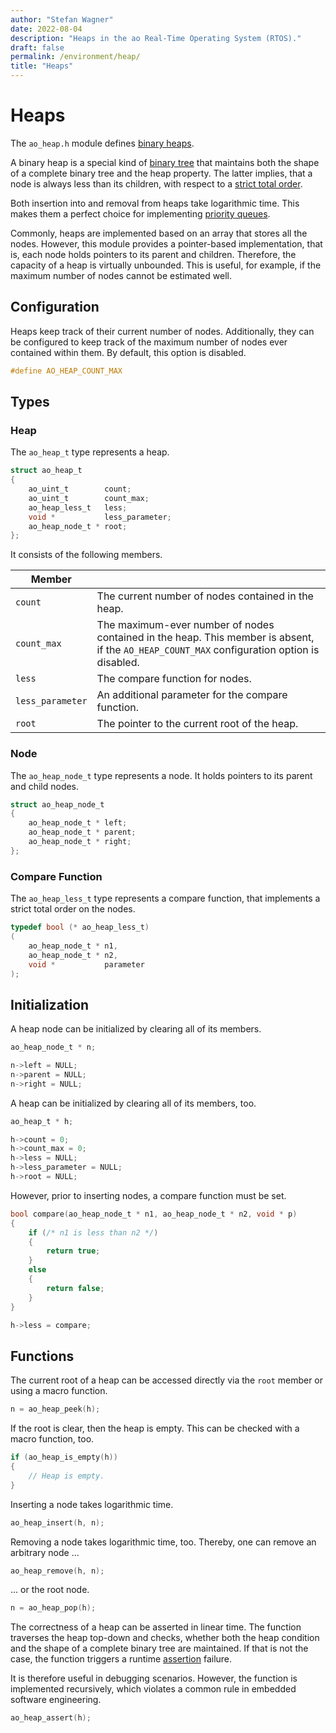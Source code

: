 ```yaml
---
author: "Stefan Wagner"
date: 2022-08-04
description: "Heaps in the ao Real-Time Operating System (RTOS)."
draft: false
permalink: /environment/heap/
title: "Heaps"
---
```


# Heaps

The `ao_heap.h` module defines [binary heaps](https://en.wikipedia.org/wiki/Binary_heap). 

A binary heap is a special kind of [binary tree](https://en.wikipedia.org/wiki/Binary_tree) that maintains both the shape of a complete binary tree and the heap property. The latter implies, that a node is always less than its children, with respect to a [strict total order](https://en.wikipedia.org/wiki/Total_order). 

Both insertion into and removal from heaps take logarithmic time. This makes them a perfect choice for implementing [priority queues](https://en.wikipedia.org/wiki/Priority_queue).

Commonly, heaps are implemented based on an array that stores all the nodes. However, this module provides a pointer-based implementation, that is, each node holds pointers to its parent and children. Therefore, the capacity of a heap is virtually unbounded. This is useful, for example, if the maximum number of nodes cannot be estimated well.

## Configuration

Heaps keep track of their current number of nodes. Additionally, they can be configured to keep track of the maximum number of nodes ever contained within them. By default, this option is disabled.

```c
#define AO_HEAP_COUNT_MAX
```

## Types

### Heap

The `ao_heap_t` type represents a heap.

```c
struct ao_heap_t
{
    ao_uint_t        count;
    ao_uint_t        count_max;
    ao_heap_less_t   less;
    void *           less_parameter;
    ao_heap_node_t * root;
};
```

It consists of the following members.

| Member | |
|--------|-|
| `count` | The current number of nodes contained in the heap. |
| `count_max` | The maximum-ever number of nodes contained in the heap. This member is absent, if the `AO_HEAP_COUNT_MAX` configuration option is disabled. |
| `less` | The compare function for nodes. |
| `less_parameter` | An additional parameter for the compare function. |
| `root` | The pointer to the current root of the heap. |

### Node

The `ao_heap_node_t` type represents a node. It holds pointers to its parent and child nodes.

```c
struct ao_heap_node_t
{
    ao_heap_node_t * left;
    ao_heap_node_t * parent;
    ao_heap_node_t * right;
};
```

### Compare Function

The `ao_heap_less_t` type represents a compare function, that implements a strict total order on the nodes.

```c
typedef bool (* ao_heap_less_t)
(
    ao_heap_node_t * n1,
    ao_heap_node_t * n2,
    void *           parameter
);
```

## Initialization

A heap node can be initialized by clearing all of its members.

```c
ao_heap_node_t * n;
```

```c
n->left = NULL;
n->parent = NULL;
n->right = NULL;
```

A heap can be initialized by clearing all of its members, too.

```c
ao_heap_t * h;
```

```c
h->count = 0;
h->count_max = 0;
h->less = NULL;
h->less_parameter = NULL;
h->root = NULL;
```

However, prior to inserting nodes, a compare function must be set.

```c
bool compare(ao_heap_node_t * n1, ao_heap_node_t * n2, void * p)
{
    if (/* n1 is less than n2 */)
    {
        return true;
    }
    else
    {
        return false;
    }
}
```

```c
h->less = compare;
```

## Functions

The current root of a heap can be accessed directly via the `root` member or using a macro function.

```c
n = ao_heap_peek(h);
```

If the root is clear, then the heap is empty. This can be checked with a macro function, too.

```c
if (ao_heap_is_empty(h))
{
    // Heap is empty.
}
```

Inserting a node takes logarithmic time.

```c
ao_heap_insert(h, n);
```

Removing a node takes logarithmic time, too. Thereby, one can remove an arbitrary node ...

```c
ao_heap_remove(h, n);
```

... or the root node.

```c
n = ao_heap_pop(h);
```

The correctness of a heap can be asserted in linear time. The function traverses the heap top-down and checks, whether both the heap condition and the shape of a complete binary tree are maintained. If that is not the case, the function triggers a runtime [assertion](assert.md) failure.

It is therefore useful in debugging scenarios. However, the function is implemented recursively, which violates a common rule in embedded software engineering.

```c
ao_heap_assert(h);
```
